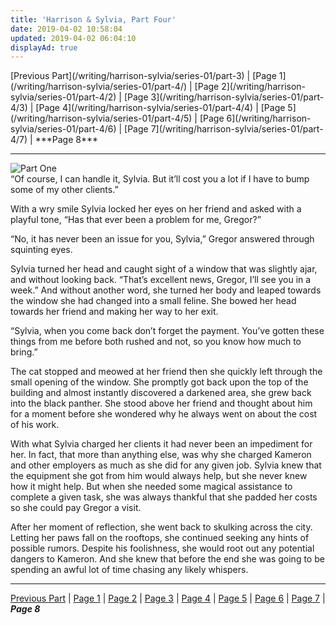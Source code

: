 ```yaml
---
title: 'Harrison & Sylvia, Part Four'
date: 2019-04-02 10:58:04
updated: 2019-04-02 06:04:10
displayAd: true
---
```

<p class="center">[Previous Part](/writing/harrison-sylvia/series-01/part-3) | [Page 1](/writing/harrison-sylvia/series-01/part-4/) | [Page 2](/writing/harrison-sylvia/series-01/part-4/2) | [Page 3](/writing/harrison-sylvia/series-01/part-4/3) | [Page 4](/writing/harrison-sylvia/series-01/part-4/4) | [Page 5](/writing/harrison-sylvia/series-01/part-4/5) | [Page 6](/writing/harrison-sylvia/series-01/part-4/6) | [Page 7](/writing/harrison-sylvia/series-01/part-4/7) | <span class="current-page">***Page 8***</span> </p><hr class="clear-both center-fade"/><div class="embedded-image-left"><img src="/writing/harrison-sylvia/series-01/part-4/hs104.jpg" alt="Part One" style="max-height: 275px;"/></div>“Of course, I can handle it, Sylvia. But it’ll cost you a lot if I have to bump some of my other clients.”

With a wry smile Sylvia locked her eyes on her friend and asked with a playful tone, “Has that ever been a problem for me, Gregor?”

“No, it has never been an issue for you, Sylvia,” Gregor answered through squinting eyes.

Sylvia turned her head and caught sight of a window that was slightly ajar, and without looking back. “That’s excellent news, Gregor, I’ll see you in a week.” And without another word, she turned her body and leaped towards the window she had changed into a small feline. She bowed her head towards her friend and making her way to her exit.

“Sylvia, when you come back don’t forget the payment. You’ve gotten these things from me before both rushed and not, so you know how much to bring.”

The cat stopped and meowed at her friend then she quickly left through the small opening of the window. She promptly got back upon the top of the building and almost instantly discovered a darkened area, she grew back into the black panther. She stood above her friend and thought about him for a moment before she wondered why he always went on about the cost of his work.

With what Sylvia charged her clients it had never been an impediment for her. In fact, that more than anything else, was why she charged Kameron and other employers as much as she did for any given job. Sylvia knew that the equipment she got from him would always help, but she never knew how it might help. But when she needed some magical assistance to complete a given task, she was always thankful that she padded her costs so she could pay Gregor a visit.

After her moment of reflection, she went back to skulking across the city. Letting her paws fall on the rooftops, she continued seeking any hints of possible rumors. Despite his foolishness, she would root out any potential dangers to Kameron. And she knew that before the end she was going to be spending an awful lot of time chasing any likely whispers.<hr class="clear-both center-fade"/><p class="center">[Previous Part](/writing/harrison-sylvia/series-01/part-3) | [Page 1](/writing/harrison-sylvia/series-01/part-4/) | [Page 2](/writing/harrison-sylvia/series-01/part-4/2) | [Page 3](/writing/harrison-sylvia/series-01/part-4/3) | [Page 4](/writing/harrison-sylvia/series-01/part-4/4) | [Page 5](/writing/harrison-sylvia/series-01/part-4/5) | [Page 6](/writing/harrison-sylvia/series-01/part-4/6) | [Page 7](/writing/harrison-sylvia/series-01/part-4/7) | <span class="current-page">***Page 8***</span> </p>